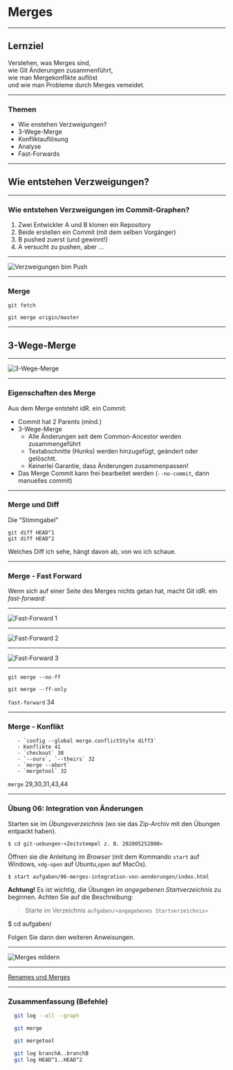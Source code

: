 # Merges

---

## Lernziel

Verstehen, was Merges sind,\
wie Git Änderungen zusammenführt,\
wie man Mergekonflikte auflöst\
und wie man Probleme durch Merges vemeidet.

---

### Themen

 * Wie enstehen Verzweigungen?
 * 3-Wege-Merge
 * Konfliktauflösung
 * Analyse
 * Fast-Forwards

---

## Wie entstehen Verzweigungen?

---

### Wie entstehen Verzweigungen im Commit-Graphen?

 1. Zwei Entwickler A und B klonen ein Repository
 1. Beide erstellen ein Commit
    (mit dem selben Vorgänger)
 1. B pushed zuerst (und gewinnt!)
 1. A versucht zu pushen, aber ...

---


![Verzweigungen bim Push](push-pull-diverging.png)


---

### Merge

    git fetch

    git merge origin/master

---

## 3-Wege-Merge


---


![3-Wege-Merge](3-wege-merge.jpg)


---

### Eigenschaften des Merge

Aus dem Merge entsteht idR. ein Commit:

 * Commit hat 2 Parents (mind.)
 * 3-Wege-Merge
   * Alle Änderungen seit dem Common-Ancestor werden zusammengeführt
   * Textabschnitte (Hunks) werden hinzugefügt, geändert oder gelöschtt.
   * Keinerlei Garantie, dass Änderungen zusammenpassen!
 * Das Merge Commit kann frei bearbeitet werden (`--no-commit`, dann manuelles commit)


---

### Merge und Diff

Die "Stimmgabel"

    git diff HEAD^1
    git diff HEAD^2

Welches Diff ich sehe, hängt davon ab, von wo ich schaue.

---

### Merge - Fast Forward


Wenn sich auf einer Seite des Merges nichts getan hat, macht Git idR. ein *fast-forward*:

---

![Fast-Forward 1](abb-branches-beispiel-ff-vorher.png)


---

![Fast-Forward 2](abb-branches-beispiel-ff-nachher.png)


---

![Fast-Forward 3](fast-forward.jpg)


---


    git merge --no-ff

    git merge --ff-only

 `fast-forward` 34


---

### Merge - Konflikt

       - `config --global merge.conflictStyle diff3`
       - Konflikte 41
       - `checkout` 38
       - `--ours`, `--theirs` 32
       - `merge --abort`
       - `mergetool` 32

`merge` 29,30,31,43,44


---


### Übung 06: Integration von Änderungen

Starten sie im *Übungsverzeichnis* (wo sie das Zip-Archiv mit den
Übungen entpackt haben).

    $ cd git-uebungen-<Zeitstempel z. B. 202005252000>

Öffnen sie die Anleitung im *Browser* (mit dem Kommando `start` auf
Windows, `xdg-open` auf Ubuntu,`open` auf MacOs).

    $ start aufgaben/06-merges-integration-von-aenderungen/index.html

**Achtung!** Es ist wichtig, die Übungen im *angegebenen
Startverzeichnis* zu beginnen. Achten Sie auf die Beschreibung:

> Starte im Verzeichnis `aufgaben/<angegebenes Startverzeichnis>`

   $ cd aufgaben/<angegebenes Startverzeichnis>

Folgen Sie dann den weiteren Anweisungen.


---


![Merges mildern](merges-mildern.jpg)


---


[Renames und Merges](renames-und-merges.md)


---

### Zusammenfassung (Befehle)

```bash
  git log --all --graph

  git merge

  git mergetool

  git log branchA..branchB
  git log HEAD^1..HEAD^2
```








